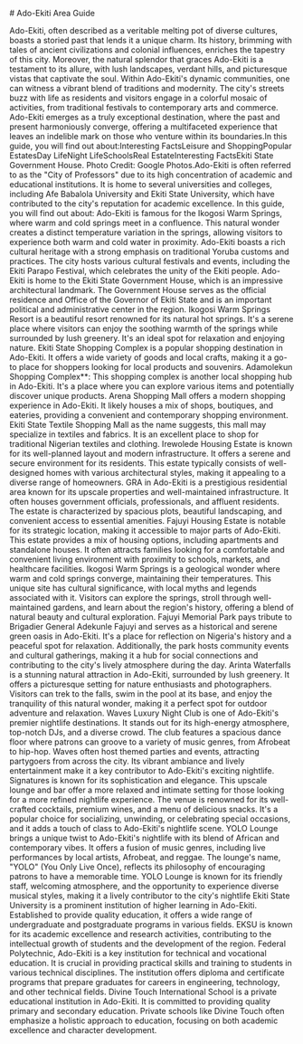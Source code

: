 \# Ado\-Ekiti Area Guide

Ado\-Ekiti, often described as a veritable melting pot of diverse cultures, boasts a storied past that lends it a unique charm. Its history, brimming with tales of ancient civilizations and colonial influences, enriches the tapestry of this city. Moreover, the natural splendor that graces Ado\-Ekiti is a testament to its allure, with lush landscapes, verdant hills, and picturesque vistas that captivate the soul. Within Ado\-Ekiti's dynamic communities, one can witness a vibrant blend of traditions and modernity. The city's streets buzz with life as residents and visitors engage in a colorful mosaic of activities, from traditional festivals to contemporary arts and commerce. Ado\-Ekiti emerges as a truly exceptional destination, where the past and present harmoniously converge, offering a multifaceted experience that leaves an indelible mark on those who venture within its boundaries.In this guide, you will find out about:Interesting FactsLeisure and ShoppingPopular EstatesDay LifeNight LifeSchoolsReal EstateInteresting FactsEkiti State Government House. Photo Credit: Google Photos.Ado\-Ekiti is often referred to as the "City of Professors" due to its high concentration of academic and educational institutions. It is home to several universities and colleges, including Afe Babalola University and Ekiti State University, which have contributed to the city's reputation for academic excellence. In this guide, you will find out about: Ado\-Ekiti is famous for the Ikogosi Warm Springs, where warm and cold springs meet in a confluence. This natural wonder creates a distinct temperature variation in the springs, allowing visitors to experience both warm and cold water in proximity. Ado\-Ekiti boasts a rich cultural heritage with a strong emphasis on traditional Yoruba customs and practices. The city hosts various cultural festivals and events, including the Ekiti Parapo Festival, which celebrates the unity of the Ekiti people. Ado\-Ekiti is home to the Ekiti State Government House, which is an impressive architectural landmark. The Government House serves as the official residence and Office of the Governor of Ekiti State and is an important political and administrative center in the region. Ikogosi Warm Springs Resort is a beautiful resort renowned for its natural hot springs. It's a serene place where visitors can enjoy the soothing warmth of the springs while surrounded by lush greenery. It's an ideal spot for relaxation and enjoying nature. Ekiti State Shopping Complex is a popular shopping destination in Ado\-Ekiti. It offers a wide variety of goods and local crafts, making it a go\-to place for shoppers looking for local products and souvenirs. Adamolekun Shopping Complex\*\*: This shopping complex is another local shopping hub in Ado\-Ekiti. It's a place where you can explore various items and potentially discover unique products. Arena Shopping Mall offers a modern shopping experience in Ado\-Ekiti. It likely houses a mix of shops, boutiques, and eateries, providing a convenient and contemporary shopping environment. Ekiti State Textile Shopping Mall as the name suggests, this mall may specialize in textiles and fabrics. It is an excellent place to shop for traditional Nigerian textiles and clothing. Irewolede Housing Estate is known for its well\-planned layout and modern infrastructure. It offers a serene and secure environment for its residents. This estate typically consists of well\-designed homes with various architectural styles, making it appealing to a diverse range of homeowners. GRA in Ado\-Ekiti is a prestigious residential area known for its upscale properties and well\-maintained infrastructure. It often houses government officials, professionals, and affluent residents. The estate is characterized by spacious plots, beautiful landscaping, and convenient access to essential amenities. Fajuyi Housing Estate is notable for its strategic location, making it accessible to major parts of Ado\-Ekiti. This estate provides a mix of housing options, including apartments and standalone houses. It often attracts families looking for a comfortable and convenient living environment with proximity to schools, markets, and healthcare facilities. Ikogosi Warm Springs is a geological wonder where warm and cold springs converge, maintaining their temperatures. This unique site has cultural significance, with local myths and legends associated with it. Visitors can explore the springs, stroll through well\-maintained gardens, and learn about the region's history, offering a blend of natural beauty and cultural exploration. Fajuyi Memorial Park pays tribute to Brigadier General Adekunle Fajuyi and serves as a historical and serene green oasis in Ado\-Ekiti. It's a place for reflection on Nigeria's history and a peaceful spot for relaxation. Additionally, the park hosts community events and cultural gatherings, making it a hub for social connections and contributing to the city's lively atmosphere during the day. Arinta Waterfalls is a stunning natural attraction in Ado\-Ekiti, surrounded by lush greenery. It offers a picturesque setting for nature enthusiasts and photographers. Visitors can trek to the falls, swim in the pool at its base, and enjoy the tranquility of this natural wonder, making it a perfect spot for outdoor adventure and relaxation. Waves Luxury Night Club is one of Ado\-Ekiti's premier nightlife destinations. It stands out for its high\-energy atmosphere, top\-notch DJs, and a diverse crowd. The club features a spacious dance floor where patrons can groove to a variety of music genres, from Afrobeat to hip\-hop. Waves often host themed parties and events, attracting partygoers from across the city. Its vibrant ambiance and lively entertainment make it a key contributor to Ado\-Ekiti's exciting nightlife. Signatures is known for its sophistication and elegance. This upscale lounge and bar offer a more relaxed and intimate setting for those looking for a more refined nightlife experience. The venue is renowned for its well\-crafted cocktails, premium wines, and a menu of delicious snacks. It's a popular choice for socializing, unwinding, or celebrating special occasions, and it adds a touch of class to Ado\-Ekiti's nightlife scene. YOLO Lounge brings a unique twist to Ado\-Ekiti's nightlife with its blend of African and contemporary vibes. It offers a fusion of music genres, including live performances by local artists, Afrobeat, and reggae. The lounge's name, "YOLO" (You Only Live Once), reflects its philosophy of encouraging patrons to have a memorable time. YOLO Lounge is known for its friendly staff, welcoming atmosphere, and the opportunity to experience diverse musical styles, making it a lively contributor to the city's nightlife Ekiti State University is a prominent institution of higher learning in Ado\-Ekiti. Established to provide quality education, it offers a wide range of undergraduate and postgraduate programs in various fields. EKSU is known for its academic excellence and research activities, contributing to the intellectual growth of students and the development of the region. Federal Polytechnic, Ado\-Ekiti is a key institution for technical and vocational education. It is crucial in providing practical skills and training to students in various technical disciplines. The institution offers diploma and certificate programs that prepare graduates for careers in engineering, technology, and other technical fields. Divine Touch International School is a private educational institution in Ado\-Ekiti. It is committed to providing quality primary and secondary education. Private schools like Divine Touch often emphasize a holistic approach to education, focusing on both academic excellence and character development.